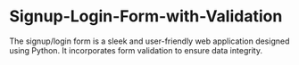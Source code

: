 # Signup-Login-Form-with-Validation
The signup/login form is a sleek and user-friendly web application designed using Python. It incorporates form validation to ensure data integrity.
